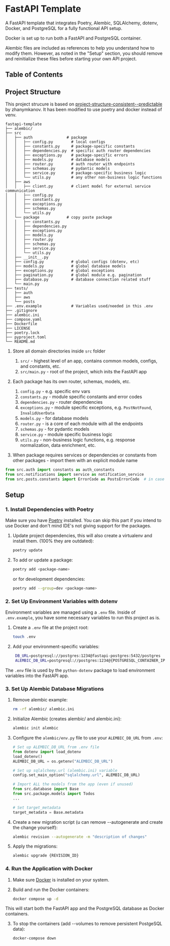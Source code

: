 # FastAPI Template
A FastAPI template that integrates Poetry, Alembic, SQLAlchemy, dotenv, Docker, and PostgreSQL for a fully functional API setup.

Docker is set up to run both a FastAPI and PostgreSQL container.

Alembic files are included as references to help you understand how to modify them. However, as noted in the "Setup" section, you should remove and reinitialize these files before starting your own API project.

## Table of Contents

## Project Structure
This project strucure is based on [project-structure-consistent--predictable](https://github.com/zhanymkanov/fastapi-best-practices#1-project-structure-consistent--predictable) by zhanymkanov. It has been modified to use poetry and docker instead of venv.

```
fastapi-template
├── alembic/
├── src
│   ├── auth               # package
│   │   ├── config.py        # local configs
│   │   ├── constants.py     # package-specific constants
│   │   ├── dependencies.py  # specific auth router dependencies
│   │   ├── exceptions.py    # package-specific errors
│   │   ├── models.py        # database models
│   │   ├── router.py        # auth router with endpoints
│   │   ├── schemas.py       # pydantic models
│   │   ├── service.py       # package-specific business logic
│   │   └── utils.py         # any other non-business logic functions
│   ├── aws
│   │   ├── client.py        # client model for external service communication
│   │   ├── config.py
│   │   ├── constants.py
│   │   ├── exceptions.py
│   │   ├── schemas.py
│   │   └── utils.py
│   └── package            # copy paste package
│   │   ├── constants.py
│   │   ├── dependencies.py
│   │   ├── exceptions.py
│   │   ├── models.py
│   │   ├── router.py
│   │   ├── schemas.py
│   │   ├── service.py
│   │   └── utils.py
│   ├── __init__.py
│   ├── config.py            # global configs (dotenv, etc)
│   ├── models.py            # global database models
│   ├── exceptions.py        # global exceptions
│   ├── pagination.py        # global module e.g. pagination
│   ├── database.py          # database connection related stuff
│   └── main.py
├── tests/
│   ├── auth
│   ├── aws
│   └── posts
├── .env.example             # Variables used/needed in this .env
├── .gitignore
├── alembic.ini
├── compose.yaml
├── Dockerfile
├── LICENSE
├── poetry.lock
├── pyproject.toml
└── README.md
```

1. Store all domain directories inside `src` folder
   1. `src/` - highest level of an app, contains common models, configs, and constants, etc.
   2. `src/main.py` - root of the project, which inits the FastAPI app

2. Each package has its own router, schemas, models, etc.
   1. `config.py` - e.g. specific env vars
   2. `constants.py` - module specific constants and error codes
   3. `dependencies.py` - router dependencies
   4. `exceptions.py` - module specific exceptions, e.g. `PostNotFound`, `InvalidUserData`
   5. `models.py` - for database models
   6. `router.py` - is a core of each module with all the endpoints
   7. `schemas.py` - for pydantic models
   8. `service.py` - module specific business logic
   9. `utils.py` - non-business logic functions, e.g. response normalization, data enrichment, etc.

3. When package requires services or dependencies or constants from other packages - import them with an explicit module name
```python
from src.auth import constants as auth_constants
from src.notifications import service as notification_service
from src.posts.constants import ErrorCode as PostsErrorCode  # in case we have Standard ErrorCode in constants module of each package
```

## Setup

### 1. Install Dependencies with Poetry
Make sure you have [Poetry](https://python-poetry.org) installed. You can skip this part if you intend to use Docker and don't mind IDE's not giving support for the packages.

1. Update project dependencies, this will also create a virtualenv and install them. (100% they are outdated):
   ```bash
   poetry update
   ```

3. To add or update a package:
   ```bash
   poetry add <package-name>
   ```
   or for development dependencies:
   ```bash
   poetry add --group=dev <package-name>
   ```

### 2. Set Up Environment Variables with dotenv
Environment variables are managed using a `.env` file. Inside of `.env.example`, you have some necessary variables to run this project as is.

1. Create a `.env` file at the project root:
   ```bash
   touch .env
   ```

2. Add your environment-specific variables:
   ```bash
    DB_URL=postgresql://postgres:1234@fastapi-postgres:5432/postgres
    ALEMBIC_DB_URL=postgresql://postgres:1234@{POSTGRESQL_CONTAINER_IP}:5432/postgresn
   ```

The `.env` file is used by the `python-dotenv` package to load environment variables into the FastAPI app.

### 3. Set Up Alembic Database Migrations
1. Remove alembic example:
   ```bash
   rm -rf alembic/ alembic.ini
   ```
1. Initialize Alembic (creates alembic/ and alembic.ini):
   ```bash
   alembic init alembic
   ```

2. Configure the `alembic/env.py` file to use your `ALEMBIC_DB_URL` from `.env`:
    ```python
    # Set up ALEMBIC_DB_URL from .env file
    from dotenv import load_dotenv
    load_dotenv()
    ALEMBIC_DB_URL = os.getenv("ALEMBIC_DB_URL")

    # Set up sqlalchemy.url (alembic.ini) variable
    config.set_main_option("sqlalchemy.url", ALEMBIC_DB_URL)

    # Import ALL the models from the app (even if unused)
    from src.database import Base
    from src.package.models import Todos
    ...

    # Set target_metadata
    target_metadata = Base.metadata
    ```

3. Create a new migration script (u can remove --autogenerate and create the change yourself):
   ```bash
   alembic revision --autogenerate -m "description of changes"
   ```

4. Apply the migrations:
   ```bash
   alembic upgrade {REVISION_ID}
   ```

### 4. Run the Application with Docker
1. Make sure [Docker](https://docs.docker.com/) is installed on your system.

2. Build and run the Docker containers:
   ```bash
   docker compose up -d
   ```

This will start both the FastAPI app and the PostgreSQL database as Docker containers.

3. To stop the containers (add --volumes to remove persistent PostgeSQL data):
   ```bash
   docker-compose down
   ```
